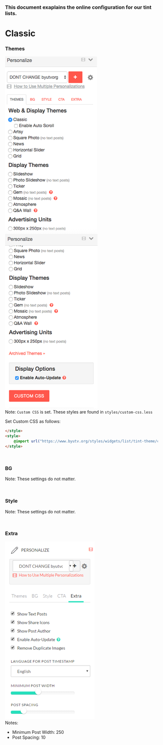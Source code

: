 ### This document exaplains the online configuration for our tint lists.

# Classic

### Themes
![Themes](images/themes-1.png)
![Themes](images/themes-2.png)
<br>
Note: `Custom CSS` is set.  These styles are found in `styles/custom-css.less`

Set Custom CSS as follows:

```html
</style>
<style>
    @import url("https://www.byutv.org/styles/widgets/list/tint-theme/custom-css.css");
</style>
```

<br>

### BG
Note: These settings do not matter.

<br>

### Style
Note: These settings do not matter.

<br>

### Extra
![Extra](images/extra.png)
<br>
Notes:
- Minimum Post Width: 250
- Post Spacing: 10

<br>